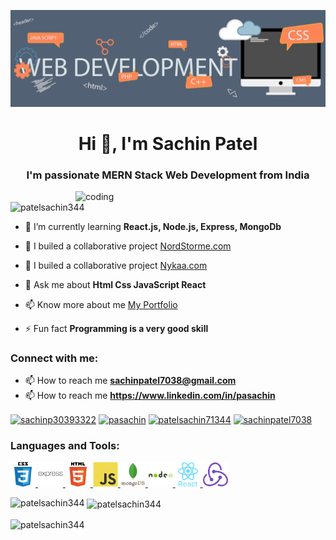 ![logo](https://github.com/patelsachin344/patelsachin344/blob/main/githubBanner%5C.gif)
<h1 align="center">Hi 👋, I'm Sachin Patel</h1>
<h3 align="center">I'm passionate MERN Stack Web Development from India</h3>
<img align="right" alt="coding" width="400px" src="https://camo.githubusercontent.com/cae12fddd9d6982901d82580bdf321d81fb299141098ca1c2d4891870827bf17/68747470733a2f2f6d69726f2e6d656469756d2e636f6d2f6d61782f313336302f302a37513379765349765f7430696f4a2d5a2e676966" />

<p align="left"> <img src="https://komarev.com/ghpvc/?username=patelsachin344&label=Profile%20views&color=0e75b6&style=flat" alt="patelsachin344" /> </p>

- 🌱 I’m currently learning **React.js, Node.js, Express, MongoDb**
 
- 🔭 I builed a collaborative project [NordStorme.com](https://nordstrom-clone-react.netlify.app/)

- 🔭 I builed a collaborative project [Nykaa.com](https://dreamy-gumdrop-ca3b70.netlify.app/)

- 💬 Ask me about **Html Css JavaScript React**

- 📫 Know more about me [My Portfolio](https://sachinpatel44.netlify.app/)

- ⚡ Fun fact **Programming is a very good skill**

<h3 align="left">Connect with me:</h3>

- 📫 How to reach me **sachinpatel7038@gmail.com**
- 📫 How to reach me **https://www.linkedin.com/in/pasachin**


<p align="left">
<a href="https://twitter.com/sachinp30393322" target="blank"><img align="center" src="https://raw.githubusercontent.com/rahuldkjain/github-profile-readme-generator/master/src/images/icons/Social/twitter.svg" alt="sachinp30393322" height="30" width="40" /></a>
<a href="https://linkedin.com/in/pasachin" target="blank"><img align="center" src="https://raw.githubusercontent.com/rahuldkjain/github-profile-readme-generator/master/src/images/icons/Social/linked-in-alt.svg" alt="pasachin" height="30" width="40" /></a>
<a href="https://instagram.com/patelsachin71344" target="blank"><img align="center" src="https://raw.githubusercontent.com/rahuldkjain/github-profile-readme-generator/master/src/images/icons/Social/instagram.svg" alt="patelsachin71344" height="30" width="40" /></a>
<a href="https://www.leetcode.com/sachinpatel7038" target="blank"><img align="center" src="https://raw.githubusercontent.com/rahuldkjain/github-profile-readme-generator/master/src/images/icons/Social/leet-code.svg" alt="sachinpatel7038" height="30" width="40" /></a>
</p>

<h3 align="left">Languages and Tools:</h3>
<p align="left"> <a href="https://www.w3schools.com/css/" target="_blank" rel="noreferrer"> <img src="https://raw.githubusercontent.com/devicons/devicon/master/icons/css3/css3-original-wordmark.svg" alt="css3" width="40" height="40"/> </a> <a href="https://expressjs.com" target="_blank" rel="noreferrer"> <img src="https://raw.githubusercontent.com/devicons/devicon/master/icons/express/express-original-wordmark.svg" alt="express" width="40" height="40"/> </a> <a href="https://www.w3.org/html/" target="_blank" rel="noreferrer"> <img src="https://raw.githubusercontent.com/devicons/devicon/master/icons/html5/html5-original-wordmark.svg" alt="html5" width="40" height="40"/> </a> <a href="https://developer.mozilla.org/en-US/docs/Web/JavaScript" target="_blank" rel="noreferrer"> <img src="https://raw.githubusercontent.com/devicons/devicon/master/icons/javascript/javascript-original.svg" alt="javascript" width="40" height="40"/> </a> <a href="https://www.mongodb.com/" target="_blank" rel="noreferrer"> <img src="https://raw.githubusercontent.com/devicons/devicon/master/icons/mongodb/mongodb-original-wordmark.svg" alt="mongodb" width="40" height="40"/> </a> <a href="https://nodejs.org" target="_blank" rel="noreferrer"> <img src="https://raw.githubusercontent.com/devicons/devicon/master/icons/nodejs/nodejs-original-wordmark.svg" alt="nodejs" width="40" height="40"/> </a> <a href="https://reactjs.org/" target="_blank" rel="noreferrer"> <img src="https://raw.githubusercontent.com/devicons/devicon/master/icons/react/react-original-wordmark.svg" alt="react" width="40" height="40"/> </a> <a href="https://redux.js.org" target="_blank" rel="noreferrer"> <img src="https://raw.githubusercontent.com/devicons/devicon/master/icons/redux/redux-original.svg" alt="redux" width="40" height="40"/> </a> </p>


<p><img align="left" src="https://github-readme-stats.vercel.app/api/top-langs?username=patelsachin344&show_icons=true&theme=radical&locale=en&layout=compact" alt="patelsachin344" /></p>

<p>&nbsp;<img align="center" src="https://github-readme-stats.vercel.app/api?username=patelsachin344&show_icons=true&theme=radical&locale=en" alt="patelsachin344" /></p>

<p><img align="center" src="https://github-readme-streak-stats.herokuapp.com/?user=patelsachin344&show_icons=true&theme=radical&locale=en&layout=compact" alt="patelsachin344" /></p>

